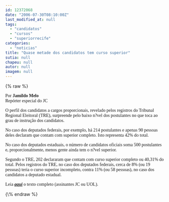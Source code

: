 ```yaml
---
id: 12372068
date: "2006-07-30T08:10:00Z"
last_modified_at: null
tags:
  - "candidatos"
  - "cursos"
  - "superiorrecife"
categories:
  - "noticias"
title: "Quase metade dos candidatos tem curso superior"
sutia: null
chapeu: null
autor: null
imagem: null
---
```

{\% raw %}
<p><FONT face=Verdana></p>
<p><P>Por <STRONG>Jamildo Melo</STRONG><BR>Repórter especial do JC</P></p>
<p><P>O perfil dos candidatos a cargos proporcionais, revelado pelos registros do Tribunal Regional Eleitoral (TRE), surpreende pelo baixo n?vel dos postulantes no que toca ao grau de instrução dos candidatos. </P></p>
<p><P>No caso dos deputados federais, por exemplo, há 214 postulantes e apenas 90 pessoas deles declaram que contam com superior completo. Isto representa 42% do total. </P></p>
<p><P>No caso dos deputados estaduais, o número de candidatos oficiais soma 500 postulantes e, proporcionalmente, menos gente ainda tem o n?vel superior. </P></p>
<p><P>Segundo o TRE, 202 declararam que contam com curso superior completo ou 40,31% do total. Pelos registros do TRE, no caso dos deputados federais, cerca de 8% (ou 19 pessoas) teria o curso superior incompleto, contra 11% (ou 58 pessoas), no caso dos candidatos a deputado estadual.</P></p>
<p><P>Leia <STRONG><EM><A href=\"https://www.jc.com.br/\" target=_blank>aqui</A></EM></STRONG> o texto completo (assinantes JC ou UOL).</P></FONT> </p>
{\% endraw %}